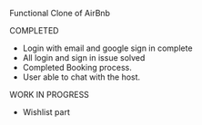 Functional Clone of AirBnb

COMPLETED
* Login with email and google sign in complete
* All login and sign in issue solved
* Completed Booking process.
* User able to chat with the host.

WORK IN PROGRESS
* Wishlist part
